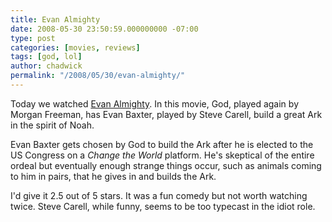```yaml
---
title: Evan Almighty
date: 2008-05-30 23:50:59.000000000 -07:00
type: post
categories: [movies, reviews]
tags: [god, lol]
author: chadwick
permalink: "/2008/05/30/evan-almighty/"
---
```

Today we watched [Evan Almighty](http://www.imdb.com/title/tt0413099/). In
this movie, God, played again by Morgan Freeman, has Evan Baxter, played by
Steve Carell, build a great Ark in the spirit of Noah.

Evan Baxter gets chosen by God to build the Ark after he is elected to the US
Congress on a _Change the World_ platform. He's skeptical of the entire ordeal
but eventually enough strange things occur, such as animals coming to him in
pairs, that he gives in and builds the Ark.

I'd give it 2.5 out of 5 stars. It was a fun comedy but not worth watching
twice. Steve Carell, while funny, seems to be too typecast in the idiot role.

